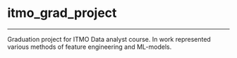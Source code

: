 # itmo_grad_project
---
Graduation project for ITMO Data analyst course. In work represented various methods of feature engineering and ML-models.

